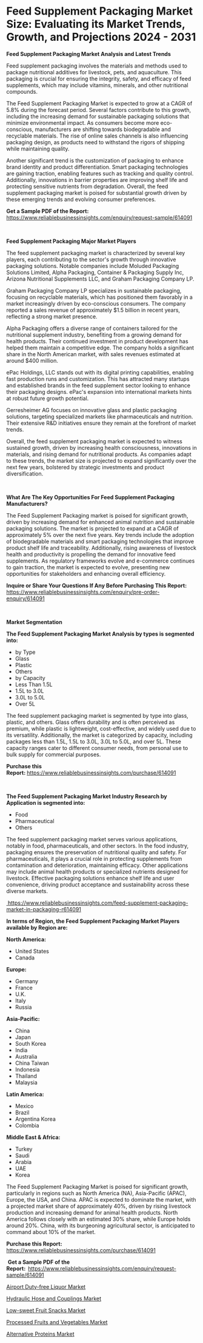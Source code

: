 <p><h1>Feed Supplement Packaging Market Size: Evaluating its Market Trends, Growth, and Projections 2024 - 2031</h1></p><p><strong>Feed Supplement Packaging Market Analysis and Latest Trends</strong></p>
<p><p>Feed supplement packaging involves the materials and methods used to package nutritional additives for livestock, pets, and aquaculture. This packaging is crucial for ensuring the integrity, safety, and efficacy of feed supplements, which may include vitamins, minerals, and other nutritional compounds. </p><p>The Feed Supplement Packaging Market is expected to grow at a CAGR of 5.8% during the forecast period. Several factors contribute to this growth, including the increasing demand for sustainable packaging solutions that minimize environmental impact. As consumers become more eco-conscious, manufacturers are shifting towards biodegradable and recyclable materials. The rise of online sales channels is also influencing packaging design, as products need to withstand the rigors of shipping while maintaining quality.</p><p>Another significant trend is the customization of packaging to enhance brand identity and product differentiation. Smart packaging technologies are gaining traction, enabling features such as tracking and quality control. Additionally, innovations in barrier properties are improving shelf life and protecting sensitive nutrients from degradation. Overall, the feed supplement packaging market is poised for substantial growth driven by these emerging trends and evolving consumer preferences.</p></p>
<p><strong>Get a Sample PDF of the Report:&nbsp;</strong> <a href="https://www.reliablebusinessinsights.com/enquiry/request-sample/614091?utm_campaign=1393&utm_medium=2&utm_source=Github&utm_content=ia&utm_term=30092024&utm_id=feed-supplement-packaging">https://www.reliablebusinessinsights.com/enquiry/request-sample/614091</a></p>
<p>&nbsp;</p>
<p><strong>Feed Supplement Packaging Major Market Players</strong></p>
<p><p>The feed supplement packaging market is characterized by several key players, each contributing to the sector's growth through innovative packaging solutions. Notable companies include Moluded Packaging Solutions Limited, Alpha Packaging, Container & Packaging Supply Inc, Arizona Nutritional Supplements LLC, and Graham Packaging Company LP.</p><p>Graham Packaging Company LP specializes in sustainable packaging, focusing on recyclable materials, which has positioned them favorably in a market increasingly driven by eco-conscious consumers. The company reported a sales revenue of approximately $1.5 billion in recent years, reflecting a strong market presence.</p><p>Alpha Packaging offers a diverse range of containers tailored for the nutritional supplement industry, benefiting from a growing demand for health products. Their continued investment in product development has helped them maintain a competitive edge. The company holds a significant share in the North American market, with sales revenues estimated at around $400 million.</p><p>ePac Holdings, LLC stands out with its digital printing capabilities, enabling fast production runs and customization. This has attracted many startups and established brands in the feed supplement sector looking to enhance their packaging designs. ePac's expansion into international markets hints at robust future growth potential.</p><p>Gerresheimer AG focuses on innovative glass and plastic packaging solutions, targeting specialized markets like pharmaceuticals and nutrition. Their extensive R&D initiatives ensure they remain at the forefront of market trends.</p><p>Overall, the feed supplement packaging market is expected to witness sustained growth, driven by increasing health consciousness, innovations in materials, and rising demand for nutritional products. As companies adapt to these trends, the market size is projected to expand significantly over the next few years, bolstered by strategic investments and product diversification.</p></p>
<p>&nbsp;</p>
<p><strong>What Are The Key Opportunities For Feed Supplement Packaging Manufacturers?</strong></p>
<p><p>The Feed Supplement Packaging market is poised for significant growth, driven by increasing demand for enhanced animal nutrition and sustainable packaging solutions. The market is projected to expand at a CAGR of approximately 5% over the next five years. Key trends include the adoption of biodegradable materials and smart packaging technologies that improve product shelf life and traceability. Additionally, rising awareness of livestock health and productivity is propelling the demand for innovative feed supplements. As regulatory frameworks evolve and e-commerce continues to gain traction, the market is expected to evolve, presenting new opportunities for stakeholders and enhancing overall efficiency.</p></p>
<p><strong>Inquire or Share Your Questions If Any Before Purchasing This Report:</strong> <a href="https://www.reliablebusinessinsights.com/enquiry/pre-order-enquiry/614091?utm_campaign=1393&utm_medium=2&utm_source=Github&utm_content=ia&utm_term=30092024&utm_id=feed-supplement-packaging">https://www.reliablebusinessinsights.com/enquiry/pre-order-enquiry/614091</a></p>
<p>&nbsp;</p>
<p><strong>Market Segmentation</strong></p>
<p><strong>The Feed Supplement Packaging Market Analysis by types is segmented into:</strong></p>
<p><ul><li>by Type</li><li>Glass</li><li>Plastic</li><li>Others</li><li>by Capacity</li><li>Less Than 1.5L</li><li>1.5L to 3.0L</li><li>3.0L to 5.0L</li><li>Over 5L</li></ul></p>
<p><p>The feed supplement packaging market is segmented by type into glass, plastic, and others. Glass offers durability and is often perceived as premium, while plastic is lightweight, cost-effective, and widely used due to its versatility. Additionally, the market is categorized by capacity, including packages less than 1.5L, 1.5L to 3.0L, 3.0L to 5.0L, and over 5L. These capacity ranges cater to different consumer needs, from personal use to bulk supply for commercial purposes.</p></p>
<p><strong>Purchase this Report:&nbsp;</strong><a href="https://www.reliablebusinessinsights.com/purchase/614091?utm_campaign=1393&utm_medium=2&utm_source=Github&utm_content=ia&utm_term=30092024&utm_id=feed-supplement-packaging">https://www.reliablebusinessinsights.com/purchase/614091</a></p>
<p>&nbsp;</p>
<p><strong>The Feed Supplement Packaging Market Industry Research by Application is segmented into:</strong></p>
<p><ul><li>Food</li><li>Pharmaceutical</li><li>Others</li></ul></p>
<p><p>The feed supplement packaging market serves various applications, notably in food, pharmaceuticals, and other sectors. In the food industry, packaging ensures the preservation of nutritional quality and safety. For pharmaceuticals, it plays a crucial role in protecting supplements from contamination and deterioration, maintaining efficacy. Other applications may include animal health products or specialized nutrients designed for livestock. Effective packaging solutions enhance shelf life and user convenience, driving product acceptance and sustainability across these diverse markets.</p></p>
<p><a href="https://www.reliablebusinessinsights.com/feed-supplement-packaging-market-in-packaging-r614091?utm_campaign=1393&utm_medium=2&utm_source=Github&utm_content=ia&utm_term=30092024&utm_id=feed-supplement-packaging">&nbsp;https://www.reliablebusinessinsights.com/feed-supplement-packaging-market-in-packaging-r614091</a></p>
<p><strong>In terms of Region, the Feed Supplement Packaging Market Players available by Region are:</strong></p>
<p>
    <p> <strong> North America: </strong>
        <ul>
            <li>United States</li>
            <li>Canada</li>
        </ul>
        </p> 
    <p> <strong> Europe: </strong>
        <ul>
            <li>Germany</li>
            <li>France</li>
            <li>U.K.</li>
            <li>Italy</li>
            <li>Russia</li>
        </ul>
        </p> 
    <p> <strong> Asia-Pacific: </strong>
        <ul>
            <li>China</li>
            <li>Japan</li>
            <li>South Korea</li>
            <li>India</li>
            <li>Australia</li>
            <li>China Taiwan</li>
            <li>Indonesia</li>
            <li>Thailand</li>
            <li>Malaysia</li>
        </ul>
        </p> 
    <p> <strong> Latin America: </strong>
        <ul>
            <li>Mexico</li>
            <li>Brazil</li>
            <li>Argentina Korea</li>
            <li>Colombia</li>
        </ul>
        </p> 
    <p> <strong> Middle East & Africa: </strong>
        <ul>
            <li>Turkey</li>
            <li>Saudi</li>
            <li>Arabia</li>
            <li>UAE</li>
            <li>Korea</li>
        </ul>
    </p>
    </p>
<p><p>The Feed Supplement Packaging Market is poised for significant growth, particularly in regions such as North America (NA), Asia-Pacific (APAC), Europe, the USA, and China. APAC is expected to dominate the market, with a projected market share of approximately 40%, driven by rising livestock production and increasing demand for animal health products. North America follows closely with an estimated 30% share, while Europe holds around 20%. China, with its burgeoning agricultural sector, is anticipated to command about 10% of the market.</p></p>
<p><strong>Purchase this Report: </strong><a href="https://www.reliablebusinessinsights.com/purchase/614091?utm_campaign=1393&utm_medium=2&utm_source=Github&utm_content=ia&utm_term=30092024&utm_id=feed-supplement-packaging">https://www.reliablebusinessinsights.com/purchase/614091</a></p>
<p>&nbsp;<strong>Get a Sample PDF of the Report:&nbsp;&nbsp;</strong><a href="https://www.reliablebusinessinsights.com/enquiry/request-sample/614091?utm_campaign=1393&utm_medium=2&utm_source=Github&utm_content=ia&utm_term=30092024&utm_id=feed-supplement-packaging">https://www.reliablebusinessinsights.com/enquiry/request-sample/614091</a></p>
<p><strong></strong></p>
<p><p><a href="https://issuu.com/reportprime-2/docs/airport-duty-free-liquor-market-siz_a8170108a411a8?utm_campaign=1393&utm_medium=2&utm_source=Github&utm_content=ia&utm_term=30092024&utm_id=feed-supplement-packaging">Airport Duty-free Liquor Market</a></p><p><a href="https://www.linkedin.com/pulse/global-hydraulic-hose-couplings-market-projected-grow-3nmxe?utm_campaign=1393&utm_medium=2&utm_source=Github&utm_content=ia&utm_term=30092024&utm_id=feed-supplement-packaging">Hydraulic Hose and Couplings Market</a></p><p><a href="https://issuu.com/reportprime-2/docs/low-sweet-fruit-snacks-market-size-_300af9a3f2024e?utm_campaign=1393&utm_medium=2&utm_source=Github&utm_content=ia&utm_term=30092024&utm_id=feed-supplement-packaging">Low-sweet Fruit Snacks Market</a></p><p><a href="https://www.linkedin.com/pulse/market-leaders-laggards-global-processed-fruits-vegetables-trends-ssief?utm_campaign=1393&utm_medium=2&utm_source=Github&utm_content=ia&utm_term=30092024&utm_id=feed-supplement-packaging">Processed Fruits and Vegetables Market</a></p><p><a href="https://www.linkedin.com/pulse/market-insights-global-alternative-proteins-forecast-innovation-wqoxf?utm_campaign=1393&utm_medium=2&utm_source=Github&utm_content=ia&utm_term=30092024&utm_id=feed-supplement-packaging">Alternative Proteins Market</a></p></p>